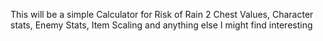 This will be a simple Calculator for Risk of Rain 2 Chest Values, Character stats, Enemy Stats, Item Scaling and anything else I might find interesting
